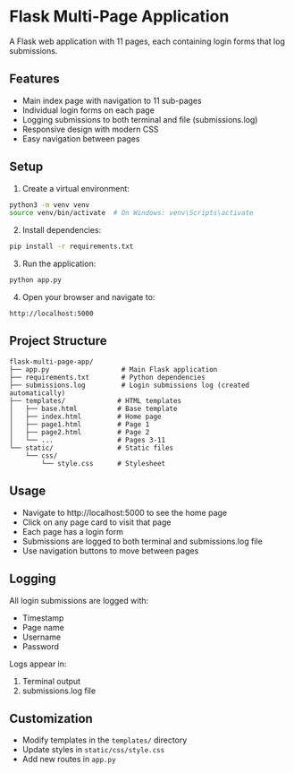 # Flask Multi-Page Application

A Flask web application with 11 pages, each containing login forms that log submissions.

## Features

- Main index page with navigation to 11 sub-pages
- Individual login forms on each page
- Logging submissions to both terminal and file (submissions.log)
- Responsive design with modern CSS
- Easy navigation between pages

## Setup

1. Create a virtual environment:
```bash
python3 -m venv venv
source venv/bin/activate  # On Windows: venv\Scripts\activate
```

2. Install dependencies:
```bash
pip install -r requirements.txt
```

3. Run the application:
```bash
python app.py
```

4. Open your browser and navigate to:
```
http://localhost:5000
```

## Project Structure

```
flask-multi-page-app/
├── app.py                  # Main Flask application
├── requirements.txt        # Python dependencies
├── submissions.log         # Login submissions log (created automatically)
├── templates/             # HTML templates
│   ├── base.html          # Base template
│   ├── index.html         # Home page
│   ├── page1.html         # Page 1
│   ├── page2.html         # Page 2
│   └── ...                # Pages 3-11
└── static/                # Static files
    └── css/
        └── style.css      # Stylesheet

```

## Usage

- Navigate to http://localhost:5000 to see the home page
- Click on any page card to visit that page
- Each page has a login form
- Submissions are logged to both terminal and submissions.log file
- Use navigation buttons to move between pages

## Logging

All login submissions are logged with:
- Timestamp
- Page name
- Username
- Password

Logs appear in:
1. Terminal output
2. submissions.log file

## Customization

- Modify templates in the `templates/` directory
- Update styles in `static/css/style.css`
- Add new routes in `app.py`
